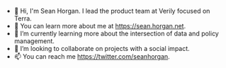 - 👋 Hi, I'm Sean Horgan. I lead the product team at Verily focused on Terra.
- 👀 You can learn more about me at https://sean.horgan.net.
- 🌱 I’m currently learning more about the intersection of data and policy management.
- 💞️ I’m looking to collaborate on projects with a social impact.
- 📫 You can reach me https://twitter.com/seanhorgan.

<!---
seanhorgan/seanhorgan is a ✨ special ✨ repository because its `README.md` (this file) appears on your GitHub profile.
You can click the Preview link to take a look at your changes.
--->
